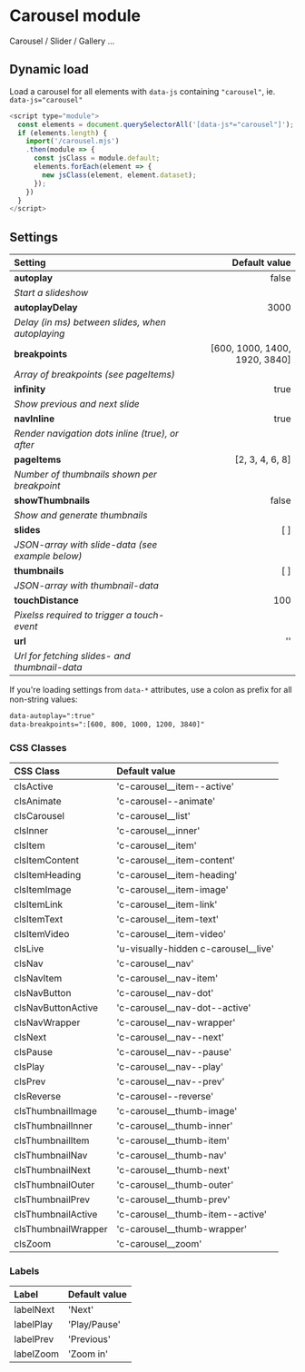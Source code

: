 # Carousel module
Carousel / Slider / Gallery ... 

## Dynamic load
Load a carousel for all elements with `data-js` containing `"carousel"`, ie. `data-js="carousel"`

```js
<script type="module">
  const elements = document.querySelectorAll('[data-js*="carousel"]');
  if (elements.length) {
    import('/carousel.mjs')
    .then(module => {
      const jsClass = module.default;
      elements.forEach(element => {
        new jsClass(element, element.dataset);
      });
    })
  }
</script>
```

## Settings

| Setting             | Default value                 |
| :------------------ | ----------------------------: |
| **autoplay**        | false                         |
| _Start a slideshow_
| **autoplayDelay**   | 3000                          |
| _Delay (in ms) between slides, when autoplaying_
| **breakpoints**     | [600, 1000, 1400, 1920, 3840] |
| _Array of breakpoints (see pageItems)_
| **infinity**        | true                          |
| _Show previous and next slide_
| **navInline**       | true                          |
| _Render navigation dots inline (true), or after_
| **pageItems**       | [2, 3, 4, 6, 8]               |
| _Number of thumbnails shown per breakpoint_
| **showThumbnails**  | false                         |
| _Show and generate thumbnails_
| **slides**          | [ ]                           |
| _JSON-array with slide-data (see example below)_
| **thumbnails**      | [ ]                           |
| _JSON-array with thumbnail-data_
| **touchDistance**   | 100                           |
| _Pixelss required to trigger a touch-event_
| **url**             | ''                            |
| _Url for fetching slides- and thumbnail-data_

If you're loading settings from `data-*` attributes, use a colon as prefix for all non-string values:

```html
data-autoplay=":true"
data-breakpoints=":[600, 800, 1000, 1200, 3840]"
```

### CSS Classes

| CSS Class           | Default value                         |
| :------------------ | :------------------------------------ |
| clsActive           | 'c-carousel__item--active'            |
| clsAnimate          | 'c-carousel--animate'                 |
| clsCarousel         | 'c-carousel__list'                    |
| clsInner            | 'c-carousel__inner'                   |
| clsItem             | 'c-carousel__item'                    |
| clsItemContent      | 'c-carousel__item-content'            |
| clsItemHeading      | 'c-carousel__item-heading'            |
| clsItemImage        | 'c-carousel__item-image'              |
| clsItemLink         | 'c-carousel__item-link'               |
| clsItemText         | 'c-carousel__item-text'               |
| clsItemVideo        | 'c-carousel__item-video'              |
| clsLive             | 'u-visually-hidden c-carousel__live'  |
| clsNav              | 'c-carousel__nav'                     |
| clsNavItem          | 'c-carousel__nav-item'                |
| clsNavButton        | 'c-carousel__nav-dot'                 |
| clsNavButtonActive  | 'c-carousel__nav-dot--active'         |
| clsNavWrapper       | 'c-carousel__nav-wrapper'             |
| clsNext             | 'c-carousel__nav--next'               |
| clsPause            | 'c-carousel__nav--pause'              |
| clsPlay             | 'c-carousel__nav--play'               |
| clsPrev             | 'c-carousel__nav--prev'               |
| clsReverse          | 'c-carousel--reverse'                 |
| clsThumbnailImage   | 'c-carousel__thumb-image'             |
| clsThumbnailInner   | 'c-carousel__thumb-inner'             |
| clsThumbnailItem    | 'c-carousel__thumb-item'              |
| clsThumbnailNav     | 'c-carousel__thumb-nav'               |
| clsThumbnailNext    | 'c-carousel__thumb-next'              |
| clsThumbnailOuter   | 'c-carousel__thumb-outer'             |
| clsThumbnailPrev    | 'c-carousel__thumb-prev'              |
| clsThumbnailActive  | 'c-carousel__thumb-item--active'      |
| clsThumbnailWrapper | 'c-carousel__thumb-wrapper'           |
| clsZoom             | 'c-carousel__zoom'                    |

### Labels

| Label     | Default value |
| :---------| :------------ |
| labelNext | 'Next'        |
| labelPlay | 'Play/Pause'  |
| labelPrev | 'Previous'    |
| labelZoom | 'Zoom in'     |
